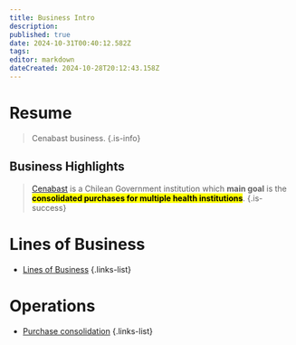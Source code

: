 ```yaml
---
title: Business Intro
description: 
published: true
date: 2024-10-31T00:40:12.582Z
tags: 
editor: markdown
dateCreated: 2024-10-28T20:12:43.158Z
---
```


# Resume
> Cenabast business.
{.is-info}


## Business Highlights


> [Cenabast](https://www.cenabast.cl) is a Chilean Government institution which **main goal** is the <mark> **consolidated purchases for multiple health institutions**</mark>. 
{.is-success}

# Lines of Business

- [Lines of Business](business/Channels/lines-of-business)
{.links-list}

# Operations

- [Purchase consolidation](purchase-consolidation)
{.links-list}






